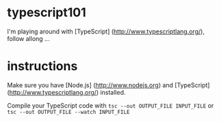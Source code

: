 typescript101
=============

I'm playing around with [TypeScript] (http://www.typescriptlang.org/),
follow allong ...

instructions
============

Make sure you have [Node.js] (http://www.nodejs.org) and
[TypeScript] (http://www.typescriptlang.org/) installed.

Compile your TypeScript code with
`tsc --out OUTPUT_FILE INPUT_FILE`
or 
`tsc --out OUTPUT_FILE --watch INPUT_FILE`


